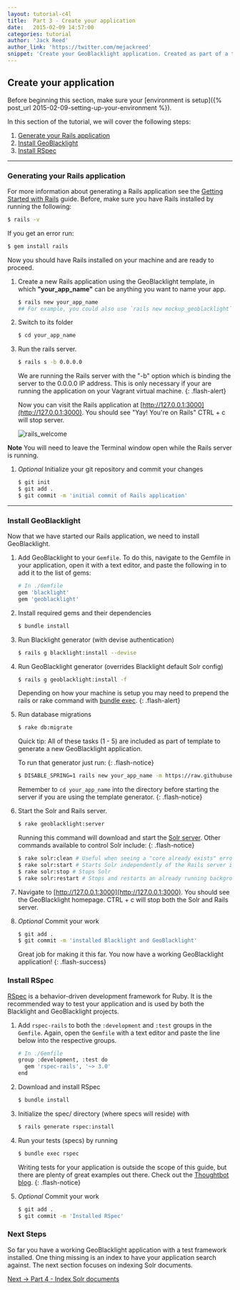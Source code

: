 ```yaml
---
layout: tutorial-c4l
title:  Part 3 - Create your application
date:   2015-02-09 14:57:00
categories: tutorial
author: 'Jack Reed'
author_link: 'https://twitter.com/mejackreed'
snippet: 'Create your GeoBlacklight application. Created as part of a tutorial series given in a GeoBlacklight Workshop'
---
```


## Create your application

Before beginning this section, make sure your [environment is setup]({% post_url 2015-02-09-setting-up-your-environment %}).

In this section of the tutorial, we will cover the following steps:

  1. [Generate your Rails application](#generating-your-rails-application)
  1. [Install GeoBlacklight](#install-geoblacklight)
  1. [Install RSpec](#install-rspec)

<hr>

### Generating your Rails application

For more information about generating a Rails application see the [Getting Started with Rails](http://guides.rubyonrails.org/getting_started.html) guide. Before, make sure you have Rails installed by running the following:
```sh
$ rails -v
```
If you get an error run:

```sh
$ gem install rails
```
Now you should have Rails installed on your machine and are ready to proceed.

  1. Create a new Rails application using the GeoBlacklight template, in which **"your_app_name"** can be anything you want to name your app.

     ```sh
     $ rails new your_app_name
     ## For example, you could also use `rails new mockup_geoblacklight`
     ```
  1. Switch to its folder

     ```sh
     $ cd your_app_name
     ```

  1. Run the rails server.

     ```sh
     $ rails s -b 0.0.0.0
     ```

     We are running the Rails server with the "-b" option which is binding the server to the 0.0.0.0 IP address. This is only necessary if your are running the application on your Vagrant virtual machine.
     {: .flash-alert}

     Now you can visit the Rails application at [http://127.0.0.1:3000](http://127.0.0.1:3000). You should see "Yay! You're on Rails" CTRL + c will stop server.

     ![rails_welcome](https://guides.rubyonrails.org/images/getting_started/rails_welcome.png "Welcome aboard!")

**Note** You will need to leave the Terminal window open while the Rails server is running.

  1. *Optional* Initialize your git repository and commit your changes

     ```sh
     $ git init
     $ git add .
     $ git commit -m 'initial commit of Rails application'
     ```

<hr>

### Install GeoBlacklight

Now that we have started our Rails application, we need to install GeoBlacklight.

  1. Add GeoBlacklight to your `Gemfile`. To do this, navigate to the Gemfile in your application, open it with a text editor, and paste the following in to add it to the list of gems:

     ```ruby
     # In ./Gemfile
     gem 'blacklight'
     gem 'geoblacklight'
     ```

  1. Install required gems and their dependencies

     ```sh
     $ bundle install
     ```

  1. Run Blacklight generator (with devise authentication)

     ```sh
     $ rails g blacklight:install --devise
     ```

  1. Run GeoBlacklight generator (overrides Blacklight default Solr config)

     ```sh
     $ rails g geoblacklight:install -f
     ```

     Depending on how your machine is setup you may need to prepend the rails or rake command with [bundle exec](http://bundler.io/man/bundle-exec.1.html).
     {: .flash-alert}

  1. Run database migrations

     ```sh
     $ rake db:migrate
     ```


     Quick tip: All of these tasks (1 - 5) are included as part of template to generate a new GeoBlacklight application.
     
     To run that generator just run:
     {: .flash-notice}

     ```sh
     $ DISABLE_SPRING=1 rails new your_app_name -m https://raw.githubusercontent.com/geoblacklight/geoblacklight/main/template.rb
     ```

     Remember to `cd your_app_name` into the directory before starting the server if you are using the template generator.
     {: .flash-notice}


  1. Start the Solr and Rails server.

     ```sh
     $ rake geoblacklight:server
     ```
  
     Running this command will download and start the [Solr server](http://127.0.0.1:8983/solr). Other commands available to control Solr include:
     {: .flash-notice}


     ```sh
     $ rake solr:clean # Useful when seeing a "core already exists" error.
     $ rake solr:start # Starts Solr independently of the Rails server in the background (without loading core)
     $ rake solr:stop # Stops Solr
     $ rake solr:restart # Stops and restarts an already running background Solr server
     ```

  1. Navigate to [http://127.0.0.1:3000](http://127.0.0.1:3000). You should see the GeoBlacklight homepage. CTRL + c will stop both the Solr and Rails server.


  1. *Optional* Commit your work

     ```sh
     $ git add .
     $ git commit -m 'installed Blacklight and GeoBlacklight'
     ```

    
     Great job for making it this far. You now have a working GeoBlacklight application!
     {: .flash-success}

### Install RSpec
[RSpec](http://rspec.info/) is a behavior-driven development framework for Ruby. It is the recommended way to test your application and is used by both the Blacklight and GeoBlacklight projects.

  1. Add `rspec-rails` to both the `:development` and `:test` groups in the `Gemfile`. Again, open the `Gemfile` with a text editor and paste the line below into the respective groups.

     ```sh
     # In ./Gemfile
     group :development, :test do
       gem 'rspec-rails', '~> 3.0'
     end
     ```

  1. Download and install RSpec

     ```sh
     $ bundle install
     ```

  1. Initialize the spec/ directory (where specs will reside) with

     ```sh
     $ rails generate rspec:install
     ```

  1. Run your tests (specs) by running

     ```sh
     $ bundle exec rspec
     ```

     Writing tests for your application is outside the scope of this guide, but there are plenty of great examples out there. Check out the <a href="http://robots.thoughtbot.com/how-we-test-rails-applications">Thoughtbot blog</a>.
     {: .flash-notice}

  1. *Optional* Commit your work

     ```sh
     $ git add .
     $ git commit -m 'Installed RSpec'
     ```

### Next Steps

So far you have a working GeoBlacklight application with a test framework installed. One thing missing is an index to have your application search against. The next section focuses on indexing Solr documents.

<div class='flash-notice'>
  <a href="{% post_url 2015-02-09-index-solr-documents %}">Next → Part 4 - Index Solr documents</a>
</div>
